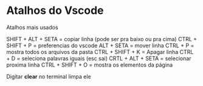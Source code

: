 # Atalhos do Vscode

Atalhos mais usados 

SHIFT + ALT + SETA = copiar linha (pode ser pra baixo ou pra cima)
CTRL + SHIFT + P = preferencias do vscode
ALT + SETA = mover linha
CTRL + P = mostra todos os arquivos da pasta
CTRL + SHIFT + K = Apagar linha
CTRL + D = seleciona palavras iguais (esc sai)
CRTL + ALT + SETA = selecionar proxima linha
CTRL + SHIFT + O = mostra os elementos da página

Digitar **clear** no terminal limpa ele